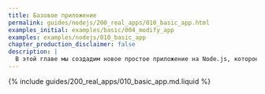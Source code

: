 ```yaml
---
title: Базовое приложение
permalink: guides/nodejs/200_real_apps/010_basic_app.html
examples_initial: examples/basic/004_modify_app
examples: examples/nodejs/010_basic_app
chapter_production_disclaimer: false
description: |
  В этой главе мы создадим новое простое приложение на Node.js, которое по мере прохождения следующих глав будет наращивать функциональность, пока не станет похожим на реальное приложение, на котором мы продемонстрируем лучшие практики организации приложений и CI/CD с werf.
---
```


{% include guides/200_real_apps/010_basic_app.md.liquid %}
